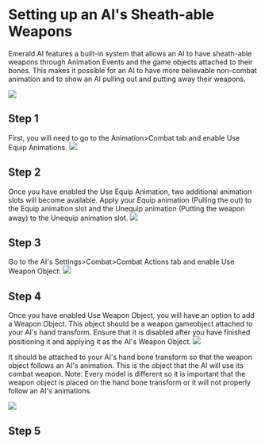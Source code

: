 # Setting up an AI's Sheath-able Weapons
Emerald AI features a built-in system that allows an AI to have sheath-able weapons through Animation Events and the game objects attached to their bones. This makes it possible for an AI to have more believable non-combat animation and to show an AI pulling out and putting away their weapons.

![](https://i.imgur.com/xeDEta1.gif)

## Step 1
First, you will need to go to the Animation>Combat tab and enable Use Equip Animations.
![](https://i.imgur.com/EnN9NHp.png)

## Step 2
Once you have enabled the Use Equip Animation, two additional animation slots will become available. Apply your Equip animation (Pulling the out) to the Equip animation slot and the Unequip animation (Putting the weapon away) to the Unequip animation slot.
![](https://i.imgur.com/L9Rv6q6.png)

## Step 3
Go to the AI's Settings>Combat>Combat Actions tab and enable Use Weapon Object:
![](https://i.imgur.com/2UMraBG.png)

## Step 4
Once you have enabled Use Weapon Object, you will have an option to add a Weapon Object. This object should be a weapon gameobject attached to your AI's hand transform. Ensure that it is disabled after you have finished positioning it and applying it as the AI's Weapon Object.
![](https://i.imgur.com/jB7He0m.png)

It should be attached to your AI's hand bone transform so that the weapon object follows an AI's animation. This is the object that the AI will use its combat weapon. Note: Every model is different so it is important that the weapon object is placed on the hand bone transform or it will not properly follow an AI's animations.

![](https://i.imgur.com/E6VxSnb.png) 

## Step 5
